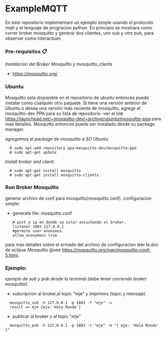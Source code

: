 # ExampleMQTT

En este repositorio implementare un ejemplo simple usando el protocolo mqtt y el lenguaje de progracion python.
En principio se mostrara como correr broker mosquitto y generar dos clientes, uno sub y otro pub, para observar como interactuan. 

### Pre-requisitos 📋

_Instalacion del Broker Mosquitto y mosquitto_clients_
  
  * https://mosquitto.org/

### Ubuntu
Mosquitto esta disponible en el repositorio de ubuntu entonces puede instalar como cualquier otro paquete. Si tiene una versión anterior de Ubuntu o desea una versión más reciente de mosquitto, agrege el mosquitto-dev PPA para su lista de repositorio -ver el link https://launchpad.net/~mosquitto-dev/+archive/ubuntu/mosquitto-ppa para mas detalles. Mosquitto entonces puede ser instalado desde su package manager.

_agregamos el package de mosquitto a SO Ubuntu_

```
  # sudo apt-add-repository ppa:mosquitto-dev/mosquitto-ppa
  # sudo apt-get update
```
_Install broker and client_:
```
  # sudo apt-get install mosquitto
  # sudo apt-get install mosquitto-clients
```
### Run Broker Mosquitto

generar archivo de conf para mosquitto(mosquitto.conf).
configuracion simple:
  * generate file: mosquitto.conf
    ```  
    # port y ip en donde va estar escuchando el broker.
    listener 1883 127.0.0.1
    #permite user anonimos.
    allow_anonymous true
    ```
para mas detalles sobre el armado del archivo de configuracion leer la doc de eclipse Mosquitto @see https://mosquitto.org/man/mosquitto-conf-5.html. 

### Ejemplo:

_ejemplo de sub y pub desde la terminal (debe tener corriendo broker mosquitto)_.

* subcripcion al broker,al topic "mje" y imprimira (topic y mensaje). 
``` 
  mosquitto_sub -h 127.0.0.1 -p 1883 -t "mje" -v
  result => mje {mje:'Hola Mundo'}
``` 
* publicar al broker y al topic "mje"
``` 
  mosquitto_pub -h 127.0.0.1 -p 1883 -t "mje" -m "{ mje: 'Hola Mundo' }"
``` 

